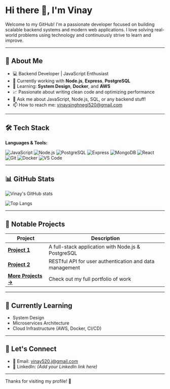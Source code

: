 # Hi there 👋, I'm Vinay

Welcome to my GitHub! I'm a passionate developer focused on building scalable backend systems and modern web applications. I love solving real-world problems using technology and continuously strive to learn and improve.

---

## 🚀 About Me

- 💻 Backend Developer | JavaScript Enthusiast
- 🔧 Currently working with **Node.js**, **Express**, **PostgreSQL**
- 🎯 Learning: **System Design**, **Docker**, and **AWS**
- 📈 Passionate about writing clean code and optimizing performance
- 💬 Ask me about JavaScript, Node.js, SQL, or any backend stuff!
- 📫 How to reach me: [vinaysinghnegi520@gmail.com](mailto:vinaysinghnegi520@gmail.com)

---

## 🛠️ Tech Stack

**Languages & Tools:**

![JavaScript](https://img.shields.io/badge/-JavaScript-black?style=flat-square&logo=javascript)
![Node.js](https://img.shields.io/badge/-Node.js-green?style=flat-square&logo=node.js)
![PostgreSQL](https://img.shields.io/badge/-PostgreSQL-blue?style=flat-square&logo=postgresql)
![Express](https://img.shields.io/badge/-Express.js-gray?style=flat-square&logo=express)
![MongoDB](https://img.shields.io/badge/-MongoDB-4ea94b?style=flat-square&logo=mongodb)
![React](https://img.shields.io/badge/-React-blue?style=flat-square&logo=react)
![Git](https://img.shields.io/badge/-Git-orange?style=flat-square&logo=git)
![Docker](https://img.shields.io/badge/-Docker-blue?style=flat-square&logo=docker)
![VS Code](https://img.shields.io/badge/-VSCode-007ACC?style=flat-square&logo=visual-studio-code)

---

## 📊 GitHub Stats

![Vinay's GitHub stats](https://github-readme-stats.vercel.app/api?username=Vinay520-j&show_icons=true&theme=radical)

![Top Langs](https://github-readme-stats.vercel.app/api/top-langs/?username=Vinay520-j&layout=compact&theme=radical)

---

## 📂 Notable Projects

| Project | Description |
|--------|-------------|
| **[Project 1](https://github.com/Vinay520-j/Project-1)** | A full-stack application with Node.js & PostgreSQL |
| **[Project 2](https://github.com/Vinay520-j/Project-2)** | RESTful API for user authentication and data management |
| **[More Projects →](https://github.com/Vinay520-j?tab=repositories)** | Check out my full portfolio of work |

---

## 🧠 Currently Learning

- System Design
- Microservices Architecture
- Cloud Infrastructure (AWS, Docker, CI/CD)

---

## 🤝 Let's Connect

- 📧 Email: [vinay520.j@gmail.com](mailto:vinay520.j@gmail.com)
- 💼 LinkedIn: *(Add your LinkedIn link here)*

---

Thanks for visiting my profile! 🙌  
